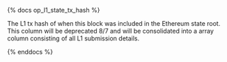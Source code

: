 {% docs op_l1_state_tx_hash %}

The L1 tx hash of when this block was included in the Ethereum state root. This column will be deprecated 8/7 and will be consolidated into a array column consisting of all L1 submission details.

{% enddocs %}